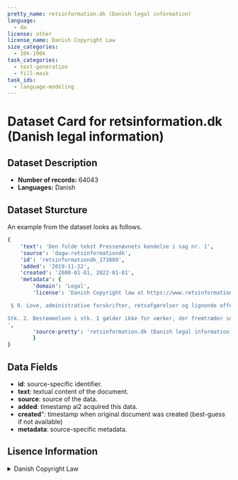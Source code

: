 ```yaml
---
pretty_name: retsinformation.dk (Danish legal information)
language:
  - da
license: other
license_name: Danish Copyright Law
size_categories:
  - 10k-100k
task_categories:
  - text-generation
  - fill-mask
task_ids:
  - language-modeling
---
```

# Dataset Card for retsinformation.dk (Danish legal information)
## Dataset Description
- **Number of records:** 64043
- **Languages:** Danish
## Dataset Sturcture
An example from the dataset looks as follows.
```yaml
{
    'text': 'Den fulde tekst Pressenævnets kendelse i sag nr. 1',
    'source': 'dagw-retsinformationdk',
    'id': 'retsinformationdk_173889',
    'added': '2019-11-22',
    'created': '2000-01-01, 2022-01-01',
    'metadata': {
        'domain': 'Legal',
        'license': 'Danish Copyright law at https://www.retsinformation.dk/forms/r0710.aspx?id=164796 states 

 § 9. Love, administrative forskrifter, retsafgørelser og lignende offentlige aktstykker er ikke genstand for ophavsret.

Stk. 2. Bestemmelsen i stk. 1 gælder ikke for værker, der fremtræder som selvstændige bidrag i de i stk. 1 nævnte aktstykker. Sådanne værker må dog gengives i forbindelse med aktstykket. Retten til videre udnyttelse afhænger af de i øvrigt gældende regler.
',
        'source-pretty': 'retsinformation.dk (Danish legal information)'
        }
}
```

## Data Fields

- **id**: source-specific identifier.
- **text**: textual content of the document.
- **source**: source of the data.
- **added**: timestamp ai2 acquired this data.
- **created**": timestamp when original document was created (best-guess if not available)
- **metadata**: source-specific metadata.

## Lisence Information
<details>
<summary>Danish Copyright Law</summary>
<p>
Danish Copyright law at https://www.retsinformation.dk/forms/r0710.aspx?id=164796 states 

 § 9. Love, administrative forskrifter, retsafgørelser og lignende offentlige aktstykker er ikke genstand for ophavsret.

Stk. 2. Bestemmelsen i stk. 1 gælder ikke for værker, der fremtræder som selvstændige bidrag i de i stk. 1 nævnte aktstykker. Sådanne værker må dog gengives i forbindelse med aktstykket. Retten til videre udnyttelse afhænger af de i øvrigt gældende regler.

</p>
</details>
